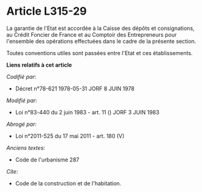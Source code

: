 # Article L315-29

La garantie de l'Etat est accordée à la Caisse des dépôts et consignations, au Crédit Foncier de France et au Comptoir des
Entrepreneurs pour l'ensemble des opérations effectuées dans le cadre de la présente section.

Toutes conventions utiles sont passées entre l'Etat et ces établissements.

**Liens relatifs à cet article**

_Codifié par_:

  - Décret n°78-621 1978-05-31 JORF 8 JUIN 1978

_Modifié par_:

  - Loi n°83-440 du 2 juin 1983 - art. 11 () JORF 3 JUIN 1983

_Abrogé par_:

  - Loi n°2011-525 du 17 mai 2011 - art. 180 (V)

_Anciens textes_:

  - Code de l'urbanisme 287

_Cite_:

  - Code de la construction et de l'habitation.

